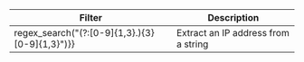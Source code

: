 |Filter|Description|
|---|---|
|regex_search("(?:[0-9]{1,3}\.){3}[0-9]{1,3}")}}|Extract an IP address from a string|
